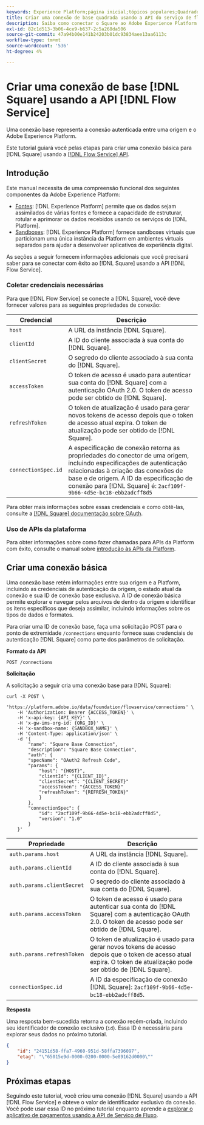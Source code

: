 ```yaml
---
keywords: Experience Platform;página inicial;tópicos populares;Quadrado;quadrado
title: Criar uma conexão de base quadrada usando a API do serviço de fluxo
description: Saiba como conectar o Square ao Adobe Experience Platform usando a API do Serviço de fluxo.
exl-id: 82c1d513-3b06-4ce9-b637-2c5a268da506
source-git-commit: 47a94b00e141b24203b01dc93834aee13aa6113c
workflow-type: tm+mt
source-wordcount: '536'
ht-degree: 4%

---
```


# Criar uma conexão de base [!DNL Square] usando a API [!DNL Flow Service]

Uma conexão base representa a conexão autenticada entre uma origem e o Adobe Experience Platform.

Este tutorial guiará você pelas etapas para criar uma conexão básica para [!DNL Square] usando a [[!DNL Flow Service] API](https://www.adobe.io/experience-platform-apis/references/flow-service/).

## Introdução

Este manual necessita de uma compreensão funcional dos seguintes componentes da Adobe Experience Platform:

* [Fontes](../../../../home.md): [!DNL Experience Platform] permite que os dados sejam assimilados de várias fontes e fornece a capacidade de estruturar, rotular e aprimorar os dados recebidos usando os serviços do [!DNL Platform].
* [Sandboxes](../../../../../sandboxes/home.md): [!DNL Experience Platform] fornece sandboxes virtuais que particionam uma única instância da Platform em ambientes virtuais separados para ajudar a desenvolver aplicativos de experiência digital.

As seções a seguir fornecem informações adicionais que você precisará saber para se conectar com êxito ao [!DNL Square] usando a API [!DNL Flow Service].

### Coletar credenciais necessárias

Para que [!DNL Flow Service] se conecte a [!DNL Square], você deve fornecer valores para as seguintes propriedades de conexão:

| Credencial | Descrição |
| --- | --- |
| `host` | A URL da instância [!DNL Square]. |
| `clientId` | A ID do cliente associada à sua conta do [!DNL Square]. |
| `clientSecret` | O segredo do cliente associado à sua conta do [!DNL Square]. |
| `accessToken` | O token de acesso é usado para autenticar sua conta do [!DNL Square] com a autenticação OAuth 2.0. O token de acesso pode ser obtido de [!DNL Square]. |
| `refreshToken` | O token de atualização é usado para gerar novos tokens de acesso depois que o token de acesso atual expira. O token de atualização pode ser obtido de [!DNL Square]. |
| `connectionSpec.id` | A especificação de conexão retorna as propriedades do conector de uma origem, incluindo especificações de autenticação relacionadas à criação das conexões de base e de origem. A ID da especificação de conexão para [!DNL Square] é: `2acf109f-9b66-4d5e-bc18-ebb2adcff8d5` |

Para obter mais informações sobre essas credenciais e como obtê-las, consulte a [[!DNL Square] documentação sobre OAuth](https://developer.squareup.com/docs/oauth-api/receive-and-manage-tokens).

### Uso de APIs da plataforma

Para obter informações sobre como fazer chamadas para APIs da Platform com êxito, consulte o manual sobre [introdução às APIs da Platform](../../../../../landing/api-guide.md).

## Criar uma conexão básica

Uma conexão base retém informações entre sua origem e a Platform, incluindo as credenciais de autenticação da origem, o estado atual da conexão e sua ID de conexão base exclusiva. A ID de conexão básica permite explorar e navegar pelos arquivos de dentro da origem e identificar os itens específicos que deseja assimilar, incluindo informações sobre os tipos de dados e formatos.

Para criar uma ID de conexão base, faça uma solicitação POST para o ponto de extremidade `/connections` enquanto fornece suas credenciais de autenticação [!DNL Square] como parte dos parâmetros de solicitação.

**Formato da API**

```http
POST /connections
```

**Solicitação**

A solicitação a seguir cria uma conexão base para [!DNL Square]:

```shell
curl -X POST \
    'https://platform.adobe.io/data/foundation/flowservice/connections' \
    -H 'Authorization: Bearer {ACCESS_TOKEN}' \
    -H 'x-api-key: {API_KEY}' \
    -H 'x-gw-ims-org-id: {ORG_ID}' \
    -H 'x-sandbox-name: {SANDBOX_NAME}' \
    -H 'Content-Type: application/json' \
    -d '{
        "name": "Square Base Connection",
        "description": "Square Base Connection",
        "auth": {
        "specName": "OAuth2 Refresh Code",
        "params": {
            "host": "{HOST}",
            "clientId": "{CLIENT_ID}",
            "clientSecret": "{CLIENT_SECRET}"
            "accessToken": "{ACCESS_TOKEN}"
            "refreshToken": "{REFRESH_TOKEN}"
            }
        },
        "connectionSpec": {
            "id": "2acf109f-9b66-4d5e-bc18-ebb2adcff8d5",
            "version": "1.0"
        }
    }'
```

| Propriedade | Descrição |
| --------- | ----------- |
| `auth.params.host` | A URL da instância [!DNL Square]. |
| `auth.params.clientId` | A ID do cliente associada à sua conta do [!DNL Square]. |
| `auth.params.clientSecret` | O segredo do cliente associado à sua conta do [!DNL Square]. |
| `auth.params.accessToken` | O token de acesso é usado para autenticar sua conta do [!DNL Square] com a autenticação OAuth 2.0. O token de acesso pode ser obtido de [!DNL Square]. |
| `auth.params.refreshToken` | O token de atualização é usado para gerar novos tokens de acesso depois que o token de acesso atual expira. O token de atualização pode ser obtido de [!DNL Square]. |
| `connectionSpec.id` | A ID da especificação de conexão [!DNL Square]: `2acf109f-9b66-4d5e-bc18-ebb2adcff8d5`. |

**Resposta**

Uma resposta bem-sucedida retorna a conexão recém-criada, incluindo seu identificador de conexão exclusivo (`id`). Essa ID é necessária para explorar seus dados no próximo tutorial.

```json
{
    "id": "24151d58-ffa7-4960-951d-58ffa7396097",
    "etag": "\"65015e9d-0000-0200-0000-5e89162d0000\""
}
```

## Próximas etapas

Seguindo este tutorial, você criou uma conexão [!DNL Square] usando a API [!DNL Flow Service] e obteve o valor de identificador exclusivo da conexão. Você pode usar essa ID no próximo tutorial enquanto aprende a [explorar o aplicativo de pagamentos usando a API de Serviço de Fluxo](../../explore/payments.md).
